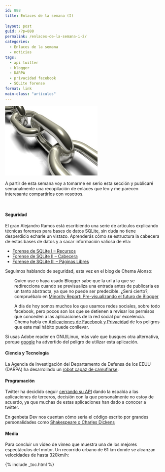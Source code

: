 ```yaml
---
id: 888
title: Enlaces de la semana (I)

layout: post
guid: /?p=888
permalink: /enlaces-de-la-semana-i-2/
categories:
  - Enlaces de la semana
  - noticias
tags:
  - api twitter
  - blogger
  - DARPA
  - privacidad facebook
  - SQLite forense
format: link
main-class: "articulos"
---
```

[<img  title="Chain Links" src="/assets/img/2012/08/contruyendo-links-de-afiliados-fuertes1-300x225.jpg" alt=""  />][1]

A partir de esta semana voy a tomarme en serio esta sección y publicaré semanalmente una recopilación de enlaces que leo y me parecen interesante compartirlos con vosotros.

&nbsp;

#### Seguridad

El gran Alejandro Ramos está escribiendo una serie de artículos explicando técnicas forenses para bases de datos SQLite, sin duda no tiene desperdicio echarle un vistazo. Aprenderás cómo se estructura la cabecera de estas bases de datos y a sacar información valiosa de ella:

  * <a title="Forense de SQLite I - Recursos" href="http://www.securitybydefault.com/2012/08/forense-de-sqlite-i-recursos.html" target="_blank">Forense de SQLite I &#8211; Recursos</a>
  * <a title="Forense de SQLite II - Cabecera" href="http://www.securitybydefault.com/2012/08/forense-de-sqlite-ii-cabecera.html" target="_blank">Forense de SQLite II &#8211; Cabecera</a>
  * <a title="Forense de SQLite III - Páginas Libres" href="http://www.securitybydefault.com/2012/08/forense-de-sqlite-iii-paginas-libres.html" target="_blank">Forense de SQLite III &#8211; Páginas Libres</a>

Seguimos hablando de seguridad, esta vez en el blog de Chema Alonso:  
<!--ad-->

<p style="padding-left: 30px;">
  Quien use o haya usado Blogger sabe que la url a la que se redirecciona cuando se previsualiza una entrada antes de publicarla es un tanto abstracta, ya que no puede ser predecible. ¿Será cierto?, compruébalo en <a title="Minority Report: Pre-visualizando el futuro de Blogger" href="http://www.elladodelmal.com/2012/08/minority-report-pre-visualizando-el.html" target="_blank">Minority Report: Pre-visualizando el futuro de Blogger</a>
</p>

<p style="padding-left: 30px;">
  A día de hoy somos muchos los que usamos redes sociales, sobre todo facebook, pero pocos son los que se detienen a revisar los permisos que conceden a las aplicaciones de la red social por excelencia. Chema habla en <a title="Aplicaciones de Facebook y Privacidad" href="http://www.elladodelmal.com/2012/08/aplicaciones-de-facebook-y-privacidad-2.html" target="_blank">Aplicaciones de Facebook y Privacidad</a> de los peligros que este mal hábito puede conllevar.
</p>

Si usas Adobe reader en GNU/Linux, más vale que busques otra alternativa, porque <a href="http://muyseguridad.net/2012/08/16/google-advierte-del-peligro-de-utilizar-adobe-reader-especialmente-en-linux/" target="_blank">google</a> ha advertido del peligro de utilizar esta aplicación.

#### Ciencia y Tecnología

La Agencia de Investigación del Departamento de Defensa de los EEUU (DARPA) ha desarrollado un <a title="Programa M3 de DARPA: el robot capaz de camuflarse" href="http://alt1040.com/2012/08/darpa-robot-mimetizarse" target="_blank">robot capaz de camuflarse</a>.

#### Programación

Twitter ha decidido seguir <a title="Los cambios en la API de Twitter, dirigidos contra los clientes de terceros" href="http://www.genbeta.com/redes-sociales/los-cambios-en-la-api-de-twitter-dirigidos-contra-los-clientes-de-terceros" target="_blank">cerrando su API</a> dando la espalda a las aplicaciones de terceros, decisión con la que personalmente no estoy de acuerdo, ya que muchas de estas aplicaciones han dado a conocer a twitter.

En genbeta Dev nos cuentan cómo sería el código escrito por grandes personalidades como <a title="¿Y si Hemingway o Shakespeare hubieran sido programadores Javascript?" href="http://www.genbetadev.com/desarrolladores/y-si-hemingway-o-shakespeare-hubieran-sido-programadores-javascript" target="_blank">Shakespeare o Charles Dickens</a>

#### Media

Para concluir un vídeo de vimeo que muestra una de los mejores espectáculos del motor. Un recorrido urbano de 61 km donde se alcanzan velocidades de hasta 320km/h:

<div class="embed-vimeo" style="text-align:center;">
</div>



 [1]: /assets/img/2012/08/contruyendo-links-de-afiliados-fuertes1.jpg

{% include _toc.html %}
